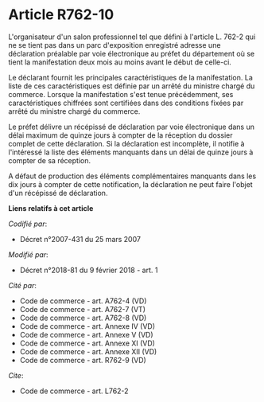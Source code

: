 # Article R762-10

L'organisateur d'un salon professionnel tel que défini à l'article L. 762-2 qui ne se tient pas dans un parc d'exposition
enregistré adresse une déclaration préalable par voie électronique au préfet du département où se tient la manifestation deux
mois au moins avant le début de celle-ci.

Le déclarant fournit les principales caractéristiques de la manifestation. La liste de ces caractéristiques est définie par
un arrêté du ministre chargé du commerce. Lorsque la manifestation s'est tenue précédemment, ses caractéristiques chiffrées
sont certifiées dans des conditions fixées par arrêté du ministre chargé du commerce.

Le préfet délivre un récépissé de déclaration par voie électronique dans un délai maximum de quinze jours à compter de la
réception du dossier complet de cette déclaration. Si la déclaration est incomplète, il notifie à l'intéressé la liste des
éléments manquants dans un délai de quinze jours à compter de sa réception.

A défaut de production des éléments complémentaires manquants dans les dix jours à compter de cette notification, la
déclaration ne peut faire l'objet d'un récépissé de déclaration.

**Liens relatifs à cet article**

_Codifié par_:

  - Décret n°2007-431 du 25 mars 2007

_Modifié par_:

  - Décret n°2018-81 du 9 février 2018 - art. 1

_Cité par_:

  - Code de commerce - art. A762-4 (VD)
  - Code de commerce - art. A762-7 (VT)
  - Code de commerce - art. A762-8 (VD)
  - Code de commerce - art. Annexe IV (VD)
  - Code de commerce - art. Annexe V (VD)
  - Code de commerce - art. Annexe XI (VD)
  - Code de commerce - art. Annexe XII (VD)
  - Code de commerce - art. R762-9 (VD)

_Cite_:

  - Code de commerce - art. L762-2
